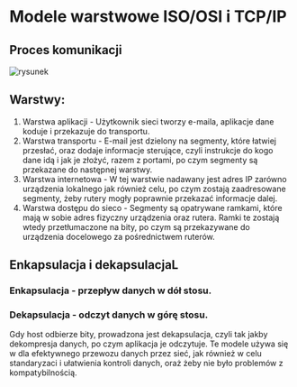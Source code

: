 # Modele warstwowe ISO/OSI i TCP/IP
## Proces komunikacji
![rysunek](https://github.com/user-attachments/assets/4f45a9ac-ddf4-4736-a05c-162f2f51e33f)
## Warstwy:
1. Warstwa aplikacji - Użytkownik sieci tworzy e-maila, aplikacje dane koduje i przekazuje do transportu.
2. Warstwa transportu - E-mail jest dzielony na segmenty, które łatwiej przesłać, oraz dodaje informacje sterujące, czyli instrukcje do kogo dane idą i jak je złożyć, razem z portami, po czym segmenty są przekazane do następnej warstwy.
3. Warstwa internetowa - W tej warstwie nadawany jest adres IP zarówno urządzenia lokalnego jak również celu, po czym zostają zaadresowane segmenty, żeby rutery mogły poprawnie przekazać informacje dalej.
4. Warstwa dostępu do sieco - Segmenty są opatrywane ramkami, które mają w sobie adres fizyczny urządzenia oraz rutera. Ramki te zostają wtedy przetłumaczone na bity, po czym są przekazywane do urządzenia docelowego za pośrednictwem ruterów.
## Enkapsulacja i dekapsulacjaL
### Enkapsulacja - przepływ danych w dół stosu.
### Dekapsulacja - odczyt danych w górę stosu.
Gdy host odbierze bity, prowadzona jest dekapsulacja, czyli tak jakby dekompresja danych, po czym aplikacja je odczytuje. Te modele używa się w dla efektywnego przewozu danych przez sieć, jak również w celu standaryzaci i ułatwienia kontroli danych, oraż żeby nie było problemów z kompatybilnością.
